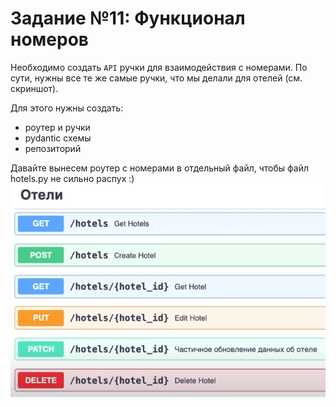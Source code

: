 # Задание №11: Функционал номеров

Необходимо создать `API` ручки для взаимодействия с номерами. По сути, нужны все те же самые ручки, что мы делали для
отелей (см. скриншот).

Для этого нужны создать:

- роутер и ручки
- pydantic схемы
- репозиторий

Давайте вынесем роутер с номерами в отдельный файл, чтобы файл hotels.py не сильно распух :)
!["Dbeaver"](/course_helpers/5%20База%20данных_Продвинутые_запросы_M2M_связи%20_и%20_Relationships/image1.png)